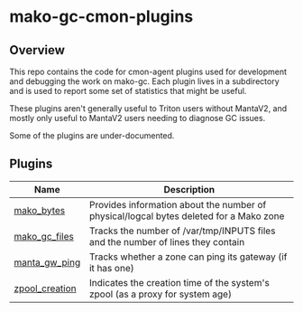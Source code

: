 # mako-gc-cmon-plugins

## Overview

This repo contains the code for cmon-agent plugins used for development and
debugging the work on mako-gc. Each plugin lives in a subdirectory and is used
to report some set of statistics that might be useful.

These plugins aren't generally useful to Triton users without MantaV2, and
mostly only useful to MantaV2 users needing to diagnose GC issues.

Some of the plugins are under-documented.

## Plugins

| Name | Description |
| ---- | ----------- |
| [mako_bytes](./mako_bytes) | Provides information about the number of physical/logcal bytes deleted for a Mako zone |
| [mako_gc_files](./mako_gc_files) | Tracks the number of /var/tmp/INPUTS files and the number of lines they contain |
| [manta_gw_ping](./manta_gw_ping) | Tracks whether a zone can ping its gateway (if it has one) |
| [zpool_creation](./zpool_creation) | Indicates the creation time of the system's zpool (as a proxy for system age) |
